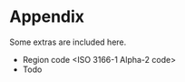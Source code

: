 # Appendix

Some extras are included here.

<!-- Appendix -->

- Region code \<ISO 3166-1 Alpha-2 code\>
- Todo
